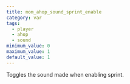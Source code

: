 ```yaml
---
title: mom_ahop_sound_sprint_enable
category: var
tags:
  - player
  - ahop
  - sound
minimum_value: 0
maximum_value: 1
default_value: 1
---
```


Toggles the sound made when enabling sprint.
